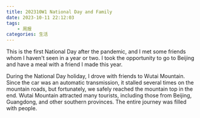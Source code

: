 ```yaml
---
title: 202310W1 National Day and Family
date: 2023-10-11 22:12:03
tags:
    - 周报
categories: 生活
---
```

This is the first National Day after the pandemic, and I met some friends whom I haven't seen in a year or two. I took the opportunity to go to Beijing and have a meal with a friend I made this year.

During the National Day holiday, I drove with friends to Wutai Mountain. Since the car was an automatic transmission, it stalled several times on the mountain roads, but fortunately, we safely reached the mountain top in the end. Wutai Mountain attracted many tourists, including those from Beijing, Guangdong, and other southern provinces. The entire journey was filled with people.


